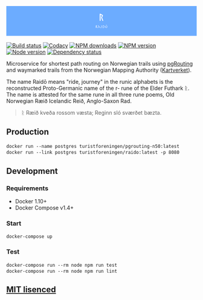 ![Raidō](https://raw.githubusercontent.com/Turistforeningen/Raido/master/assets/raido.png "Raidō")

[![Build status](https://app.wercker.com/status/2ba1a86eacf6eb53f2efb58507f5de74/s "wercker status")](https://app.wercker.com/project/bykey/2ba1a86eacf6eb53f2efb58507f5de74)
[![Codacy](https://img.shields.io/codacy/c1cc2fb578a44622b1712f65163bb1c5.svg "Codacy")](https://www.codacy.com/app/starefossen/Raido)
[![NPM downloads](https://img.shields.io/npm/dm/raido.svg "NPM downloads")](https://www.npmjs.com/package/raido)
[![NPM version](https://img.shields.io/npm/v/raido.svg "NPM version")](https://www.npmjs.com/package/raido)
[![Node version](https://img.shields.io/node/v/raido.svg "Node version")](https://www.npmjs.com/package/raido)
[![Dependency status](https://img.shields.io/david/Turistforeningen/Raido.svg "Dependency status")](https://david-dm.org/Turistforeningen/Raido)

Microservice for shortest path routing on Norwegian trails using
[pgRouting](https://github.com/Starefossen/docker-pgrouting) and waymarked
trails from the Norwegian Mapping Authority
([Kartverket](http://www.kartverket.no/en/Maps--Nautical-Charts/)).

The name Raidō means "ride, journey" in the runic alphabets is the reconstructed
Proto-Germanic name of the r- rune of the Elder Futhark ᚱ. The name is attested
for the same rune in all three rune poems, Old Norwegian Ræið Icelandic Reið,
Anglo-Saxon Rad.

> ᚱ Ræið kveða rossom væsta;
> Reginn sló sværðet bæzta.

## Production

```
docker run --name postgres turistforeningen/pgrouting-n50:latest
docker run --link postgres turistforeningen/raido:latest -p 8080
```

## Development

### Requirements

* Docker 1.10+
* Docker Compose v1.4+

### Start

```
docker-compose up
```

### Test

```
docker-compose run --rm node npm run test
docker-compose run --rm node npm run lint
```


## [MIT lisenced](https://github.com/Turistforeningen/Raido/blob/master/LICENSE)
